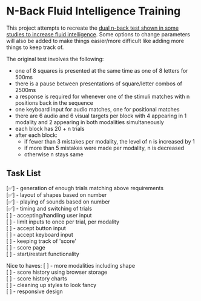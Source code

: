 # N-Back Fluid Intelligence Training

This project attempts to recreate the [dual n-back test shown in some studies to increase fluid intelligence](https://www.pnas.org/doi/pdf/10.1073/pnas.0801268105). Some options to change parameters will also be added to make things easier/more difficult like adding more things to keep track of.

The original test involves the following:

- one of 8 squares is presented at the same time as one of 8 letters for 500ms
- there is a pause between presentations of square/letter combos of 2500ms
- a response is required for whenever one of the stimuli matches with n positions back in the sequence
- one keyboard input for audio matches, one for positional matches
- there are 6 audio and 6 visual targets per block with 4 appearing in 1 modality and 2 appearing in both modalities simultaneously
- each block has 20 + n trials
- after each block:
  - if fewer than 3 mistakes per modality, the level of n is increased by 1
  - if more than 5 mistakes were made per modality, n is decreased
  - otherwise n stays same

## Task List

[✅] - generation of enough trials matching above requirements  
[✅] - layout of shapes based on number  
[✅] - playing of sounds based on number  
[✅] - timing and switching of trials  
[ ] - accepting/handling user input  
[ ] - limit inputs to once per trial, per modality  
[ ] - accept button input  
[ ] - accept keyboard input  
[ ] - keeping track of 'score'  
[ ] - score page  
[ ] - start/restart functionality

Nice to haves:
[ ] - more modalities including shape  
[ ] - score history using browser storage  
[ ] - score history charts  
[ ] - cleaning up styles to look fancy  
[ ] - responsive design
